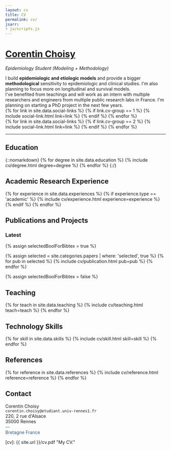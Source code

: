 ```yaml
---
layout: cv
title: CV
permalink: cv/
jsarr:
- js/scripts.js
---
```


<h1 id="cv-title"><a href="{{ site.url }}">Corentin Choisy</a></h1>

<p id="cv-subtitle"><i>Epidemiology Student (<span class="cv-vis">Modeling</span> + <span class="cv-ai">Methodology</span>)</i></p>

<!-- <div id="cv-toc">
<ul class="cv-description">
	<li>Education</li>
	<li>Industry Research</li>
	<li>Academic Research</li>
	<li>Honors and Awards</li>
	<li>Publications</li>
	<li>Talks</li>
	<li>Press</li>
	<li>Teaching</li>
	<li>Mentoring</li>
	<li>Grants and Funding</li>
	<li>Interactive Articles</li>
	<li>Service</li>
	<li>Design</li>
	<li>References</li>
</ul>
</div> -->

<div>
I build <b><span class="cv-vis">epidemiologic and etiologic models</span></b> and provide a bigger <b><span class="cv-ai">methodological</span></b> sensitivity to epidemiologic and clinical studies. I'm also planning to focus more on longitudinal and survival models.
</div>

<div class="cv-spacer"></div>

<div>
I've benefited from teachings and will work as an intern with multiple researchers and engineers from multiple public research labs in France. I'm planning on starting a PhD project in the next few years.
</div>

<!-- <div class="cv-spacer"></div>

<div>
My research is supported by a NASA Space Technology Research Fellowship.
</div> -->

<div class="cv-spacer"></div>

<div class="cv-image-links-wrapper">
	<div class="cv-image-links">
		{% for link in site.data.social-links %}
			{% if link.cv-group == 1 %}
				{% include social-link.html link=link %}
			{% endif %}
		{% endfor %}
	</div>
	<div class="cv-image-links">
		{% for link in site.data.social-links %}
			{% if link.cv-group == 2 %}
				{% include social-link.html link=link %}
			{% endif %}
		{% endfor %}
	</div>
</div>

***

## Education

{::nomarkdown}
{% for degree in site.data.education %}
{% include cv/degree.html degree=degree %}
{% endfor %}
{:/}

## Academic Research Experience

{% for experience in site.data.experiences %}
{% if experience.type == 'academic' %}
{% include cv/experience.html experience=experience %}
{% endif %}
{% endfor %}


## Publications and Projects

### Latest

{% assign selectedBoolForBibtex = true %}

{% assign selected = site.categories.papers | where: 'selected', true %}
{% for pub in selected %}
{% include cv/publication.html pub=pub %}
{% endfor %}

<!-- ### All Publications -->

{% assign selectedBoolForBibtex = false %}


<!-- ### Journal

{% assign journal = site.categories.papers | where: 'type', "journal" %}
{% for pub in journal %}
{% include cv/publication.html pub=pub selectedBoolForBibtex=selectedBoolForBibtex %}
{% endfor %}

### Conference

{% assign conference = site.categories.papers | where: 'type', "conference" %}
{% for pub in conference %}
{% include cv/publication.html pub=pub selectedBoolForBibtex=selectedBoolForBibtex %}
{% endfor %}

### Miscellaneous

{% assign preprint = site.categories.papers | where: 'type', "misc" %}
{% for pub in preprint %}
{% include cv/publication.html pub=pub selectedBoolForBibtex=selectedBoolForBibtex %}
{% endfor %} -->

## Teaching

{% for teach in site.data.teaching %}
{% include cv/teaching.html teach=teach %}
{% endfor %}

## Technology Skills

{% for skill in site.data.skills %}
{% include cv/skill.html skill=skill %}
{% endfor %}

<!-- ## Service

<div class="cv-service-title"><b>Organizer</b></div>
{% for venue in site.data.organizer %}
{% include cv/venue.html venue=venue %}
{% endfor %}

<div class="cv-service-title"><b>Program Commitee</b></div>
{% for venue in site.data.pc %}
{% include cv/venue.html venue=venue %}
{% endfor %}

<div class="cv-service-title"><b>Reviewer</b></div>
{% for venue in site.data.reviewer %}
{% include cv/venue.html venue=venue %}
{% endfor %}

<div class="cv-service-title"><b>Institutional</b></div>
{% for institution in site.data.institutional %}
{% include cv/institutional.html institution=institution %}
{% endfor %}

<div class="cv-service-title"><b>Member</b></div>
{% for member in site.data.memberships %}
{% include cv/member.html member=member %}
{% endfor %} -->

## References

{% for reference in site.data.references %}
{% include cv/reference.html reference=reference %}
{% endfor %}

## Contact

Corentin Choisy  
`corentin.choisy@etudiant.univ-rennes1.fr`  
220, 2 rue d'Alsace  
35000 Rennes
<span style="background: linear-gradient(0deg, #34495e, #3498db); -webkit-background-clip: text; -webkit-text-fill-color: transparent; display: block">
—  
Bretagne
France
</span>


[cv]: {{ site.url }}/cv.pdf "My CV."

<!--[poloclub]: http://poloclub.gatech.edu "Polo Club of Data Science"
[gt]: http://gatech.edu "Georgia Tech"
[cse]: http://cse.gatech.edu "GT Computational Science and Engineering"
[coc]: http://www.cc.gatech.edu "GT College of Computing" -->

[fred]: http://corentinchoisy.github.io "Corentin Choisy"
<!--[polo]: http://www.cc.gatech.edu/~dchau/ "Polo Chau"
[alex]: http://va.gatech.edu/endert/ "Alex Endert" -->

<!--[jpl]: https://www.jpl.nasa.gov/ "NASA Jet Propulsion Lab"
[hi]: https://www.hi.jpl.nasa.gov/ "Human Interfaces Group at NASA JPL"
[pnnl]: https://www.pnnl.gov/ "Pacific Northwest National Laboratory"
[dsa]: http://www.pnnl.gov/nationalsecurity/technical/capabilities/computing/data_sciences.stm "Data Sciences and Analytics Group at PNNL"
[msr]: https://www.microsoft.com/en-us/research/ "Microsoft Research"
[msr-hci]: https://www.microsoft.com/en-us/research/group/human-computer-interaction/ "HCI@MSR" -->

[twitter]: https:/www.twitter.com/corentinchoisy "@corentinchoisy"
[github]: https:/www.github.com/CorentinChoisy "github.com/CorentinChoisy"
<!-- [nstrf]: https://www.nasa.gov/strg/nstrf "NASA Space Technology Research Fellowship" -->
